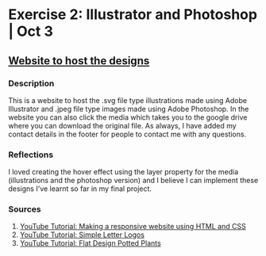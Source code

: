 # Exercise 2: Illustrator and Photoshop | Oct 3
## <a href="https://sripranav9.github.io/CommunicationsLab/Assignment1_30MFF/" target="_blank">Website to host the designs</a>

### Description
This is a website to host the .svg file type illustrations made using Adobe Illustrator and .jpeg file type images made using Adobe Photoshop. In the website you can also click the media which takes you to the google drive where you can download the original file. As always, I have added my contact details in the footer for people to contact me with any questions. 


### Reflections
I loved creating the hover effect using the layer property for the media (illustrations and the photoshop version) and I believe I can implement these designs I've learnt so far in my final project.

### Sources
1. [YouTube Tutorial: Making a responsive website using HTML and CSS](https://www.youtube.com/watch?v=oYRda7UtuhA)
2. [YouTube Tutorial: Simple Letter Logos](https://www.youtube.com/watch?v=ymBosZVeRc8)
3. [YouTube Tutorial: Flat Design Potted Plants](https://www.youtube.com/watch?v=pTV2n7fT4fk&t=1s)
